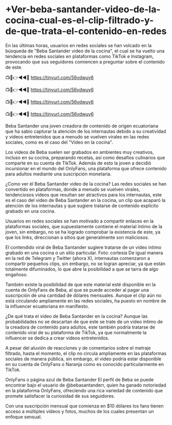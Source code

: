 # +Ver-beba-santander-video-de-la-cocina-cual-es-el-clip-filtrado-y-de-que-trata-el-contenido-en-redes

En las últimas horas, usuarios en redes sociales se han volcado en la búsqueda de "Beba Santander video de la cocina", el cual se ha vuelto una tendencia en redes sociales en plataformas como TikTok e Instagram, provocando que sus seguidores comiencen a preguntar sobre el contenido de este.


📺📱👉◄◄🔴 https://tinyurl.com/56vdwuy6

📺📱👉◄◄🔴 https://tinyurl.com/56vdwuy6

📺📱👉◄◄🔴 https://tinyurl.com/56vdwuy6

📺📱👉◄◄🔴 https://tinyurl.com/56vdwuy6



Beba Santander una joven creadora de contenido de origen ecuatoriana que ha sabio capturar la atención de los internautas debido a su creatividad y videos entretenidos que a menudo se vuelven virales en las redes sociales, como es el caso del "Video en la cocina".

Los videos de Beba suelen ser grabados en ambientes muy creativos, incluso en su cocina, preparando recetas, así como desafíos culinarios que comparte en su cuenta de TikTok. Además de esto la joven a decidió incursionar en el mundo del OnlyFans, una plataforma que ofrece contenido para adultos mediante una suscripción monetaria.


¿Como ver él Beba Santander video de la cocina?
Las redes sociales se han convertido en plataformas, donde a menudo se vuelven virales, tendenciosos videos que resultan ser atractivos para los internautas, este es el caso del video de Beba Santander en la cocina, un clip que acaparó la atención de los internautas y que sugiere tratarse de contenido explícito grabado en una cocina.

Usuarios en redes sociales se han motivado a compartir enlaces en la plataformas sociales, que supuestamente contiene el material íntimo de la joven, sin embargo, no se ha logrado comprobar la existencia de este, ya que los links, direccionan a sitios que generalmente son maliciosos.

El contendido viral de Beba Santander sugiere tratarse de un video intimo grabado en una cocina o un sitio particular. Foto: cortesía
De igual manera en la red de Telegram y Twitter (ahora X), internautas comenzaron a compartir pequeños clips, sin embargo, no se logran apreciar, ya que están totalmente difuminados, lo que abre la posibilidad a que se tarra de algo engañoso.


También existe la posibilidad de que este material esté disponible en la cuenta de OnlyFans de Beba, al que se puede acceder al pagar una suscripción de una cantidad de dólares mensuales. Aunque el clip aún no está circulando ampliamente en las redes sociales, ha puesto en nombre de la influencer ecuatoriana en manifiesto.

¿De qué trata el video de Beba Santander en la cocina?
Aunque las probabilidades no se descartan de que este se trate de un video íntimo de la creadora de contenido para adultos, este también podría tratarse de contenido viral de su plataforma de TikTok, ya que normalmente la influencer se dedica a crear videos entretenidos.

A pesar del aluvión de reacciones y de comentarios sobre el metraje filtrado, hasta el momento, el clip no circula ampliamente en las plataformas sociales de manera pública, sin embargo, el video podría estar disponible en su cuenta de OnlyFans o Naranja como es conocido particularmente en TikTok.

OnlyFans o página azul de Beba Santander
El perfil de Beba se puede encontrar bajo el usuario de @bebasantanderr, quien ha ganado notoriedad en la plataforma OnlyFans, ofreciendo una rica variedad de contenido que promete satisfacer la curiosidad de sus seguidores.

Con una suscripción mensual que comienza en $10 dólares los fans tienen acceso a múltiples videos y fotos, muchos de los cuales presentan un enfoque sensual.

